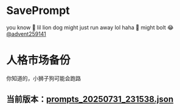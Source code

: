 # SavePrompt
you know 🫠 lil lion dog might just run away lol
haha 🐶 might bolt 😂 [@advent259141](https://github.com/advent259141)

# 人格市场备份
你知道的，小狮子狗可能会跑路

## 当前版本：[prompts_20250731_231538.json](https://github.com/Larch-C/SavePrompt/blob/main/prompts_20250731_231538.json)
